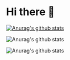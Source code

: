 # Hi there 👋


[![Anurag's github stats](https://github-readme-stats.vercel.app/api?username=sunrinint)](https://github.com/anuraghazra/github-readme-stats)


![Anurag's github stats](https://github-readme-stats.vercel.app/api?username=sunrinint&show_icons=true&theme=radical)


![Anurag's github stats](https://github-readme-stats.vercel.app/api?username=sunrinint&show_icons=true&theme=tokyonight)
